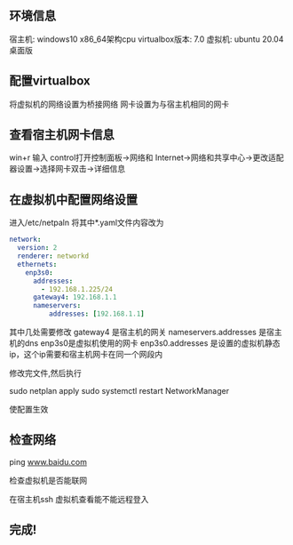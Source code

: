 ## 环境信息

宿主机: windows10 x86_64架构cpu
virtualbox版本: 7.0
虚拟机: ubuntu 20.04 桌面版

## 配置virtualbox

将虚拟机的网络设置为桥接网络
网卡设置为与宿主机相同的网卡

## 查看宿主机网卡信息

win+r 输入 control打开控制面板->网络和 Internet->网络和共享中心->更改适配器设置->选择网卡双击->详细信息

## 在虚拟机中配置网络设置

进入/etc/netpaln
将其中*.yaml文件内容改为
```yaml
network:
  version: 2
  renderer: networkd
  ethernets:
    enp3s0:
      addresses:
        - 192.168.1.225/24
      gateway4: 192.168.1.1
      nameservers:
          addresses: [192.168.1.1]
```
其中几处需要修改
gateway4 是宿主机的网关
nameservers.addresses 是宿主机的dns
enp3s0是虚拟机使用的网卡
enp3s0.addresses 是设置的虚拟机静态ip，这个ip需要和宿主机网卡在同一个网段内

修改完文件,然后执行

sudo netplan apply
sudo systemctl restart NetworkManager

使配置生效

## 检查网络

ping www.baidu.com

检查虚拟机是否能联网

在宿主机ssh 虚拟机查看能不能远程登入

## 完成!